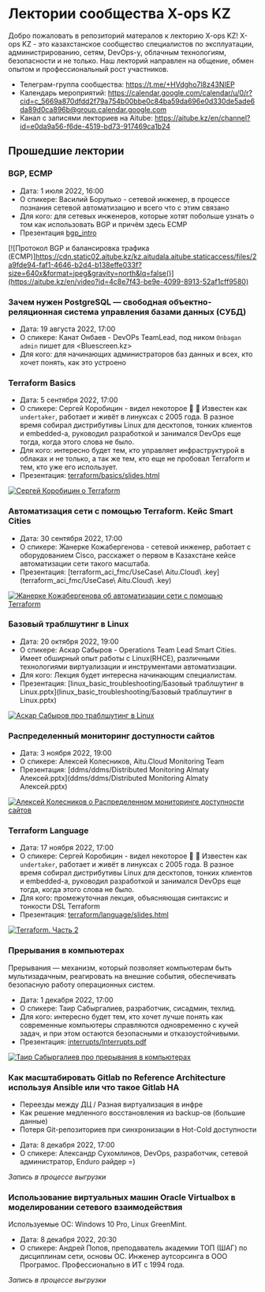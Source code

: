 # Лектории сообщества X-ops KZ

Добро пожаловать в репозиторий матералов к лекторию X-ops KZ! 
X-ops KZ - это казахстанское сообщество специалистов по эксплуатации,
администрированию, сетям, DevOps-у, облачным технологиям, безопасности 
и не только. Наш лекторий направлен на общение, обмен опытом 
и профессиональный рост участников.

* Телеграм-группа сообщества: <https://t.me/+HVdgho7l8z43NIEP>
* Календарь мероприятий: <https://calendar.google.com/calendar/u/0/r?cid=c_5669a870dfdd2f79a754b00bbe0c84ba59da696e0d330de5ade6da89d0ca896b@group.calendar.google.com>
* Канал с записями лекториев на Aitube: <https://aitube.kz/en/channel?id=e0da9a56-f6de-4519-bd73-917469ca1b24>

## Прошедшие лектории

### BGP, ECMP

* Дата: 1 июля 2022, 16:00
* О спикере: Василий Борулько - сетевой инженер, в процессе познания сетевой автоматизацию и всего что с этим связано
* Для кого: для сетевых инженеров, которые хотят побольше узнать о том как использовать BGP и причём здесь ECMP
* Презентация [bgp_intro](bgp_intro)

[![Протокол BGP и балансировка трафика (ECMP)]https://cdn.static02.aitube.kz/kz.aitudala.aitube.staticaccess/files/2a9fde94-faf1-4646-b2d4-b138effe033f?size=640x&format=jpeg&gravity=north&lq=false()](https://aitube.kz/en/video?id=4c8e7f43-be9e-4099-8913-52af1cff9580)

### Зачем нужен PostgreSQL — свободная объектно-реляционная система управления базами данных (СУБД)

* Дата: 19 августа 2022, 17:00
* О спикере: Канат Онбаев - DevOPs TeamLead, под ником `Onbagan admin` пишет для <Bluescreen.kz>
* Для кого: для начинающих администраторов баз данных и всех, кто хочет понять, как это устроено

### Terraform Basics

* Дата: 5 сентября 2022, 17:00
* О спикере: Сергей Коробицин - видел некоторое 💩 🙂 Известен как `undertaker`, работает и живёт в линуксах с 2005 года. В разное время собирал дистрибутивы Linux для десктопов, тонких клиентов и embedded-а, руководил разработкой и занимался DevOps еще тогда, когда этого слова не было.
* Для кого: интересно будет тем, кто управляет инфраструктурой в облаках и не только, а так же тем, кто еще не пробовал Terraform и тем, кто уже его использует.
* Презентация: [terraform/basics/slides.html](terraform/basics/slides.html)

[![Сергей Коробицин о Terraform](https://cdn.static02.aitube.kz/kz.aitudala.aitube.staticaccess/files/dab1bf8f-56f4-4074-92ba-f3a6c1d56a64?size=640x&format=jpeg&gravity=north&lq=false)](https://aitube.kz/en/video?id=53afa6ec-55d4-4fcb-a973-96e848784389)

### Автоматизация сети с помощью Terraform. Кейс Smart Cities

* Дата: 30 сентября 2022, 17:00
* О спикере: Жанерке Кожабергенова - сетевой инженер, работает с оборудованием Cisco, расскажет о первом в Казахстане кейсе автоматизации сети такого масштаба.
* Презентация: [terraform_aci_fmc/UseCase\ Aitu.Cloud\ .key](terraform_aci_fmc/UseCase\ Aitu.Cloud\ .key)

[![Жанерке Кожабергенова об автоматизации сети с помощью Terraform](https://cdn.static02.aitube.kz/kz.aitudala.aitube.staticaccess/files/ed48af95-d614-4a31-9561-2177b15ad595?size=640x&format=jpeg&gravity=north&lq=false)](https://aitube.kz/en/video?id=ae1ff7d9-8f60-4cb4-bd29-d9d8cb64e8d5)

### Базовый траблшутинг в Linux

* Дата: 20 октября 2022, 19:00
* О спикере: Аскар Сабыров - Operations Team Lead Smart Cities. Имеет обширный опыт работы с Linux(RHCE), различными технологиями виртуализации и инструментами автоматизации.
* Для кого: Лекция будет интересна начинающим специалистам.
* Презентация: [linux_basic_troubleshooting/Базовый траблшутинг в Linux.pptx](linux_basic_troubleshooting/Базовый траблшутинг в Linux.pptx)

[![Аскар Сабыров про траблшутинг в Linux](https://cdn.static02.aitube.kz/kz.aitudala.aitube.staticaccess/files/09c91497-6da6-409a-bf38-e4ddfdb639c5?size=640x&format=jpeg&gravity=north&lq=false)](https://aitube.kz/en/video?id=155f59f5-6a78-438c-bdbb-b024b7bd8c30)

### Распределенный мониторинг доступности сайтов

* Дата: 3 ноября 2022, 19:00
* О спикере: Алексей Колесников, Aitu.Cloud Monitoring Team
* Презентация: [ddms/ddms/Distributed Monitoring Almaty Алексей.pptx](ddms/ddms/Distributed Monitoring Almaty Алексей.pptx)

[![Алексей Колесников о Распределенном мониторинге доступности сайтов](https://cdn.static02.aitube.kz/kz.aitudala.aitube.staticaccess/files/e64640d6-aa25-4e11-a558-74c501115a29?size=480x&format=webp&gravity=north&lq=false)](https://aitube.kz/en/video?id=20712f43-ee12-42da-9557-187c88e2f456)

### Terraform Language

* Дата: 17 ноября 2022, 17:00
* О спикере: Сергей Коробицин - видел некоторое 💩 🙂 Известен как `undertaker`, работает и живёт в линуксах с 2005 года. В разное время собирал дистрибутивы Linux для десктопов, тонких клиентов и embedded-а, руководил разработкой и занимался DevOps еще тогда, когда этого слова не было.
* Для кого: промежуточная лекция, объясняющая синтаксис и тонкости DSL Terraform
* Презентация: [terraform/language/slides.html](terraform/language/slides.html)

[![Terraform. Часть 2](https://cdn.static02.aitube.kz/kz.aitudala.aitube.staticaccess/files/096ca3cf-2b24-4161-a558-7e1241d5e66c?size=384x&format=webp&gravity=north&lq=false)](https://aitube.kz/en/video?id=ef6c38fd-67df-47cb-95a4-ff1c5a38c935)

### Прерывания в компьютерах

Прерывания — механизм, который позволяет компьютерам быть мультизадачным, реагировать на внешние события, обеспечивать безопасную работу операционных систем.

* Дата: 1 декабря 2022, 17:00
* О спикере: Таир Сабыргалиев, разработчик, сисадмин, техлид.
* Для кого: интересно будет тем, кто хочет лучше понять как современные компьютеры справляются одновременно с кучей задач, и при этом остаются безопасными и отказоустойчивыми.
* Презентация: [interrupts/Interrupts.pdf](interrupts/Interrupts.pdf)

[![Таир Сабыргалиев про прерывания в компьютерах](https://cdn.static02.aitube.kz/kz.aitudala.aitube.staticaccess/files/e9e1a82b-4444-41b0-a603-89ea165c15db?size=480x&format=webp&gravity=north&lq=false)](https://aitube.kz/en/video?id=cf930609-7fcb-4bcc-be9b-ccd7afc3ca7e)

### Как масштабировать Gitlab по Reference Architecture используя Ansible или что такое Gitlab HA

- Переезды между ДЦ / Разная виртуализация в инфре
- Как решение медленного восстановления из backup-ов (большие данные)
- Потеря Git-репозиториев при синхронизации в Hot-Cold доступности 

* Дата: 8 декабря 2022, 17:00
* О спикере: Александр Сухомлинов, DevOps, разработчик, сетевой администратор, Enduro райдер =)

*Запись в процессе выгрузки*

### Использование виртуальных машин Oracle Virtualbox в моделировании сетевого взаимодействия

Используемые ОС: Windows 10 Pro, Linux GreenMint.

* Дата: 8 декабря 2022, 20:30
* О спикере: Андрей Попов, преподаватель академии ТОП (ШАГ) по дисциплинам сети, основы ОС. Инженер аутсорсинга в ООО Програмос. Профессионально в ИТ с 1994 года.

*Запись в процессе выгрузки*
